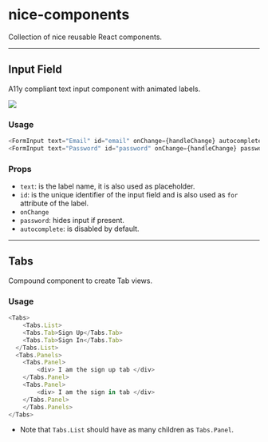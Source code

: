 # nice-components
Collection of nice reusable React components.

---

## Input Field

A11y compliant text input component with animated labels.

![](https://media.giphy.com/media/9rci4Gzsv6ioynbHu5/giphy.gif)

### Usage

```javascript
<FormInput text="Email" id="email" onChange={handleChange} autocomplete />
<FormInput text="Password" id="password" onChange={handleChange} password />
```

### Props

- `text`: is the label name, it is also used as placeholder.
- `id`: is the unique identifier of the input field and is also used as `for` attribute of the label.
- `onChange`
- `password`: hides input if present.
- `autocomplete`: is disabled by default.

---

## Tabs

Compound component to create Tab views.

### Usage

```javascript
<Tabs>
	<Tabs.List>
  	<Tabs.Tab>Sign Up</Tabs.Tab>
    <Tabs.Tab>Sign In</Tabs.Tab>
  </Tabs.List>
  <Tabs.Panels>
  	<Tabs.Panel>
    	<div> I am the sign up tab </div>
    </Tabs.Panel>
    <Tabs.Panel>
    	<div> I am the sign in tab </div>
    </Tabs.Panel>
	</Tabs.Panels>
</Tabs>
```

- Note that `Tabs.List` should have as many children as `Tabs.Panel`.